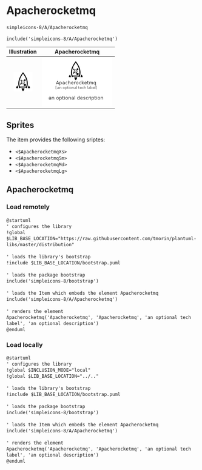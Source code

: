 # Apacherocketmq


```text
simpleicons-8/A/Apacherocketmq
```

```text
include('simpleicons-8/A/Apacherocketmq')
```



| Illustration | Apacherocketmq |
| :---: | :---: |
| ![illustration for Illustration](../../simpleicons-8/A/Apacherocketmq.png) | ![illustration for Apacherocketmq](../../simpleicons-8/A/Apacherocketmq.Local.png) |



## Sprites
The item provides the following sriptes:

- `<$ApacherocketmqXs>`
- `<$ApacherocketmqSm>`
- `<$ApacherocketmqMd>`
- `<$ApacherocketmqLg>`





## Apacherocketmq

### Load remotely
```plantuml
@startuml
' configures the library
!global $LIB_BASE_LOCATION="https://raw.githubusercontent.com/tmorin/plantuml-libs/master/distribution"

' loads the library's bootstrap
!include $LIB_BASE_LOCATION/bootstrap.puml

' loads the package bootstrap
include('simpleicons-8/bootstrap')

' loads the Item which embeds the element Apacherocketmq
include('simpleicons-8/A/Apacherocketmq')

' renders the element
Apacherocketmq('Apacherocketmq', 'Apacherocketmq', 'an optional tech label', 'an optional description')
@enduml
```

### Load locally
```plantuml
@startuml
' configures the library
!global $INCLUSION_MODE="local"
!global $LIB_BASE_LOCATION="../.."

' loads the library's bootstrap
!include $LIB_BASE_LOCATION/bootstrap.puml

' loads the package bootstrap
include('simpleicons-8/bootstrap')

' loads the Item which embeds the element Apacherocketmq
include('simpleicons-8/A/Apacherocketmq')

' renders the element
Apacherocketmq('Apacherocketmq', 'Apacherocketmq', 'an optional tech label', 'an optional description')
@enduml
```

